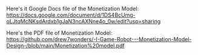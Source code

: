 Here's it Google Docs file of the Monetization Model: https://docs.google.com/document/d/1DS4BcUmg-oLJtqMcNKsdArdxb1gJaN3ncAXNne4o_0w/edit?usp=sharing

Here's the PDF file of Monetization Model: https://github.com/drew7wonders/-I-Game-Robot---Monetization-Model-Design-/blob/main/Monetization%20model.pdf
